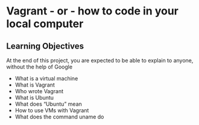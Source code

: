 # Vagrant - or - how to code in your local computer


## Learning Objectives
At the end of this project, you are expected to be able to explain to anyone, without the help of Google

* What is a virtual machine
* What is Vagrant
* Who wrote Vagrant
* What is Ubuntu
* What does “Ubuntu” mean
* How to use VMs with Vagrant
* What does the command uname do
